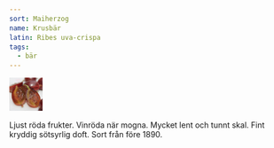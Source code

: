 ```yaml
---
sort: Maiherzog
name: Krusbär
latin: Ribes uva-crispa
tags:
  - bär
---
```


<img src="/img/ribes-uva-crispa-maiherzog.jpg" width="60" data-srcset="1x, 1.5x, 2x" alt="Ribes uva-crispa Maiherzog" data-attribution="https://deaflora.de">

Ljust röda frukter. Vinröda när mogna. Mycket lent och tunnt skal. Fint kryddig sötsyrlig doft. Sort från före 1890.
